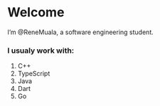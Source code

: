 # Welcome
I’m @ReneMuala, a software engineering student.
### I usualy work with:
  1. C++
  2. TypeScript
  4. Java
  5. Dart
  6. Go
<!---
ReneMuala/ReneMuala is a ✨ special ✨ repository because its `README.md` (this file) appears on your GitHub profile.
You can click the Preview link to take a look at your changes.
--->
